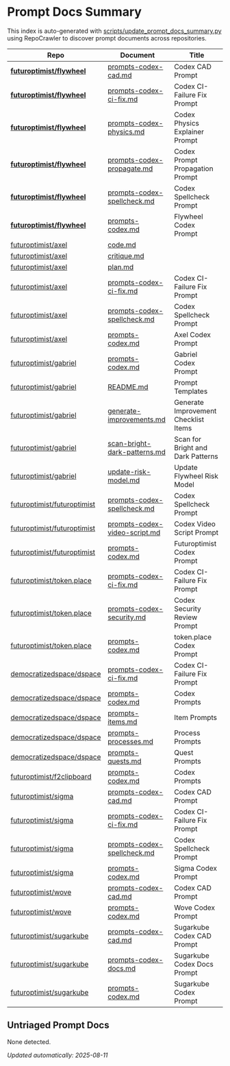 # Prompt Docs Summary

This index is auto-generated with [scripts/update_prompt_docs_summary.py](../scripts/update_prompt_docs_summary.py) using RepoCrawler to discover prompt documents across repositories.

| Repo                                                                          | Document                                                                                                                          | Title                                |
|-------------------------------------------------------------------------------|-----------------------------------------------------------------------------------------------------------------------------------|--------------------------------------|
| **[futuroptimist/flywheel](https://github.com/futuroptimist/flywheel)**       | [prompts-codex-cad.md](https://github.com/futuroptimist/flywheel/blob/main/docs/prompts-codex-cad.md)                             | Codex CAD Prompt                     |
| **[futuroptimist/flywheel](https://github.com/futuroptimist/flywheel)**       | [prompts-codex-ci-fix.md](https://github.com/futuroptimist/flywheel/blob/main/docs/prompts-codex-ci-fix.md)                       | Codex CI-Failure Fix Prompt          |
| **[futuroptimist/flywheel](https://github.com/futuroptimist/flywheel)**       | [prompts-codex-physics.md](https://github.com/futuroptimist/flywheel/blob/main/docs/prompts-codex-physics.md)                     | Codex Physics Explainer Prompt       |
| **[futuroptimist/flywheel](https://github.com/futuroptimist/flywheel)**       | [prompts-codex-propagate.md](https://github.com/futuroptimist/flywheel/blob/main/docs/prompts-codex-propagate.md)                 | Codex Prompt Propagation Prompt      |
| **[futuroptimist/flywheel](https://github.com/futuroptimist/flywheel)**       | [prompts-codex-spellcheck.md](https://github.com/futuroptimist/flywheel/blob/main/docs/prompts-codex-spellcheck.md)               | Codex Spellcheck Prompt              |
| **[futuroptimist/flywheel](https://github.com/futuroptimist/flywheel)**       | [prompts-codex.md](https://github.com/futuroptimist/flywheel/blob/main/docs/prompts-codex.md)                                     | Flywheel Codex Prompt                |
| [futuroptimist/axel](https://github.com/futuroptimist/axel)                   | [code.md](https://github.com/futuroptimist/axel/blob/main/.axel/hillclimb/prompts/code.md)                                        |                                      |
| [futuroptimist/axel](https://github.com/futuroptimist/axel)                   | [critique.md](https://github.com/futuroptimist/axel/blob/main/.axel/hillclimb/prompts/critique.md)                                |                                      |
| [futuroptimist/axel](https://github.com/futuroptimist/axel)                   | [plan.md](https://github.com/futuroptimist/axel/blob/main/.axel/hillclimb/prompts/plan.md)                                        |                                      |
| [futuroptimist/axel](https://github.com/futuroptimist/axel)                   | [prompts-codex-ci-fix.md](https://github.com/futuroptimist/axel/blob/main/docs/prompts-codex-ci-fix.md)                           | Codex CI-Failure Fix Prompt          |
| [futuroptimist/axel](https://github.com/futuroptimist/axel)                   | [prompts-codex-spellcheck.md](https://github.com/futuroptimist/axel/blob/main/docs/prompts-codex-spellcheck.md)                   | Codex Spellcheck Prompt              |
| [futuroptimist/axel](https://github.com/futuroptimist/axel)                   | [prompts-codex.md](https://github.com/futuroptimist/axel/blob/main/docs/prompts-codex.md)                                         | Axel Codex Prompt                    |
| [futuroptimist/gabriel](https://github.com/futuroptimist/gabriel)             | [prompts-codex.md](https://github.com/futuroptimist/gabriel/blob/main/docs/prompts-codex.md)                                      | Gabriel Codex Prompt                 |
| [futuroptimist/gabriel](https://github.com/futuroptimist/gabriel)             | [README.md](https://github.com/futuroptimist/gabriel/blob/main/prompts/README.md)                                                 | Prompt Templates                     |
| [futuroptimist/gabriel](https://github.com/futuroptimist/gabriel)             | [generate-improvements.md](https://github.com/futuroptimist/gabriel/blob/main/prompts/generate-improvements.md)                   | Generate Improvement Checklist Items |
| [futuroptimist/gabriel](https://github.com/futuroptimist/gabriel)             | [scan-bright-dark-patterns.md](https://github.com/futuroptimist/gabriel/blob/main/prompts/scan-bright-dark-patterns.md)           | Scan for Bright and Dark Patterns    |
| [futuroptimist/gabriel](https://github.com/futuroptimist/gabriel)             | [update-risk-model.md](https://github.com/futuroptimist/gabriel/blob/main/prompts/update-risk-model.md)                           | Update Flywheel Risk Model           |
| [futuroptimist/futuroptimist](https://github.com/futuroptimist/futuroptimist) | [prompts-codex-spellcheck.md](https://github.com/futuroptimist/futuroptimist/blob/main/docs/prompts-codex-spellcheck.md)          | Codex Spellcheck Prompt              |
| [futuroptimist/futuroptimist](https://github.com/futuroptimist/futuroptimist) | [prompts-codex-video-script.md](https://github.com/futuroptimist/futuroptimist/blob/main/docs/prompts-codex-video-script.md)      | Codex Video Script Prompt            |
| [futuroptimist/futuroptimist](https://github.com/futuroptimist/futuroptimist) | [prompts-codex.md](https://github.com/futuroptimist/futuroptimist/blob/main/docs/prompts-codex.md)                                | Futuroptimist Codex Prompt           |
| [futuroptimist/token.place](https://github.com/futuroptimist/token.place)     | [prompts-codex-ci-fix.md](https://github.com/futuroptimist/token.place/blob/main/docs/prompts-codex-ci-fix.md)                    | Codex CI-Failure Fix Prompt          |
| [futuroptimist/token.place](https://github.com/futuroptimist/token.place)     | [prompts-codex-security.md](https://github.com/futuroptimist/token.place/blob/main/docs/prompts-codex-security.md)                | Codex Security Review Prompt         |
| [futuroptimist/token.place](https://github.com/futuroptimist/token.place)     | [prompts-codex.md](https://github.com/futuroptimist/token.place/blob/main/docs/prompts-codex.md)                                  | token.place Codex Prompt             |
| [democratizedspace/dspace](https://github.com/democratizedspace/dspace)       | [prompts-codex-ci-fix.md](https://github.com/democratizedspace/dspace/blob/v3/frontend/src/pages/docs/md/prompts-codex-ci-fix.md) | Codex CI-Failure Fix Prompt          |
| [democratizedspace/dspace](https://github.com/democratizedspace/dspace)       | [prompts-codex.md](https://github.com/democratizedspace/dspace/blob/v3/frontend/src/pages/docs/md/prompts-codex.md)               | Codex Prompts                        |
| [democratizedspace/dspace](https://github.com/democratizedspace/dspace)       | [prompts-items.md](https://github.com/democratizedspace/dspace/blob/v3/frontend/src/pages/docs/md/prompts-items.md)               | Item Prompts                         |
| [democratizedspace/dspace](https://github.com/democratizedspace/dspace)       | [prompts-processes.md](https://github.com/democratizedspace/dspace/blob/v3/frontend/src/pages/docs/md/prompts-processes.md)       | Process Prompts                      |
| [democratizedspace/dspace](https://github.com/democratizedspace/dspace)       | [prompts-quests.md](https://github.com/democratizedspace/dspace/blob/v3/frontend/src/pages/docs/md/prompts-quests.md)             | Quest Prompts                        |
| [futuroptimist/f2clipboard](https://github.com/futuroptimist/f2clipboard)     | [prompts-codex.md](https://github.com/futuroptimist/f2clipboard/blob/main/docs/prompts-codex.md)                                  | Codex Prompts                        |
| [futuroptimist/sigma](https://github.com/futuroptimist/sigma)                 | [prompts-codex-cad.md](https://github.com/futuroptimist/sigma/blob/main/docs/prompts-codex-cad.md)                                | Codex CAD Prompt                     |
| [futuroptimist/sigma](https://github.com/futuroptimist/sigma)                 | [prompts-codex-ci-fix.md](https://github.com/futuroptimist/sigma/blob/main/docs/prompts-codex-ci-fix.md)                          | Codex CI-Failure Fix Prompt          |
| [futuroptimist/sigma](https://github.com/futuroptimist/sigma)                 | [prompts-codex-spellcheck.md](https://github.com/futuroptimist/sigma/blob/main/docs/prompts-codex-spellcheck.md)                  | Codex Spellcheck Prompt              |
| [futuroptimist/sigma](https://github.com/futuroptimist/sigma)                 | [prompts-codex.md](https://github.com/futuroptimist/sigma/blob/main/docs/prompts-codex.md)                                        | Sigma Codex Prompt                   |
| [futuroptimist/wove](https://github.com/futuroptimist/wove)                   | [prompts-codex-cad.md](https://github.com/futuroptimist/wove/blob/main/docs/prompts-codex-cad.md)                                 | Codex CAD Prompt                     |
| [futuroptimist/wove](https://github.com/futuroptimist/wove)                   | [prompts-codex.md](https://github.com/futuroptimist/wove/blob/main/docs/prompts-codex.md)                                         | Wove Codex Prompt                    |
| [futuroptimist/sugarkube](https://github.com/futuroptimist/sugarkube)         | [prompts-codex-cad.md](https://github.com/futuroptimist/sugarkube/blob/main/docs/prompts-codex-cad.md)                            | Sugarkube Codex CAD Prompt           |
| [futuroptimist/sugarkube](https://github.com/futuroptimist/sugarkube)         | [prompts-codex-docs.md](https://github.com/futuroptimist/sugarkube/blob/main/docs/prompts-codex-docs.md)                          | Sugarkube Codex Docs Prompt          |
| [futuroptimist/sugarkube](https://github.com/futuroptimist/sugarkube)         | [prompts-codex.md](https://github.com/futuroptimist/sugarkube/blob/main/docs/prompts-codex.md)                                    | Sugarkube Codex Prompt               |

## Untriaged Prompt Docs

None detected.

_Updated automatically: 2025-08-11_
